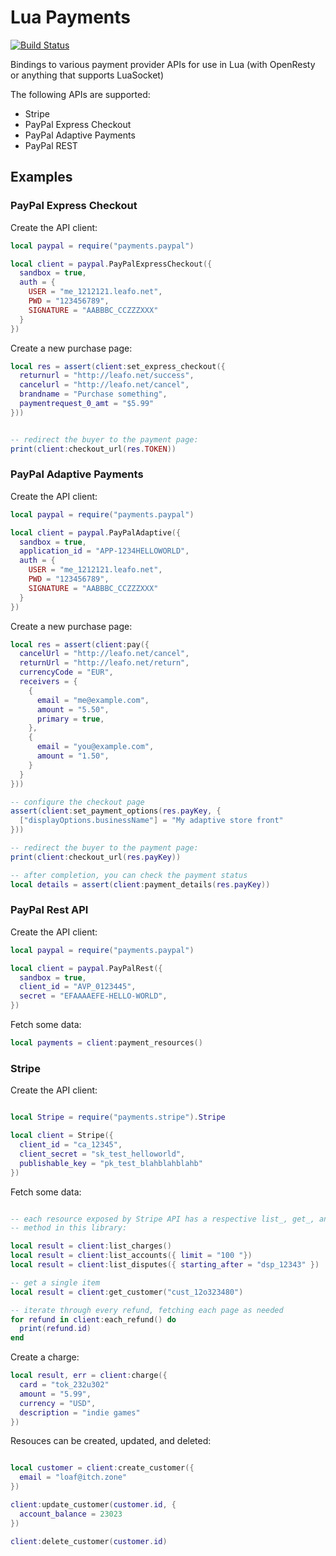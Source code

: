 # Lua Payments

[![Build Status](https://travis-ci.org/leafo/lua-payments.svg?branch=master)](https://travis-ci.org/leafo/lua-payments)

Bindings to various payment provider APIs for use in Lua (with OpenResty or
anything that supports LuaSocket)

The following APIs are supported:

* Stripe
* PayPal Express Checkout
* PayPal Adaptive Payments
* PayPal REST

## Examples

### PayPal Express Checkout

Create the API client:

```lua
local paypal = require("payments.paypal")

local client = paypal.PayPalExpressCheckout({
  sandbox = true,
  auth = {
    USER = "me_1212121.leafo.net",
    PWD = "123456789",
    SIGNATURE = "AABBBC_CCZZZXXX"
  }
})
```

Create a new purchase page:

```lua
local res = assert(client:set_express_checkout({
  returnurl = "http://leafo.net/success",
  cancelurl = "http://leafo.net/cancel",
  brandname = "Purchase something",
  paymentrequest_0_amt = "$5.99"
}))


-- redirect the buyer to the payment page:
print(client:checkout_url(res.TOKEN))
```


### PayPal Adaptive Payments

Create the API client:

```lua
local paypal = require("payments.paypal")

local client = paypal.PayPalAdaptive({
  sandbox = true,
  application_id = "APP-1234HELLOWORLD",
  auth = {
    USER = "me_1212121.leafo.net",
    PWD = "123456789",
    SIGNATURE = "AABBBC_CCZZZXXX"
  }
})
```

Create a new purchase page:


```lua
local res = assert(client:pay({
  cancelUrl = "http://leafo.net/cancel",
  returnUrl = "http://leafo.net/return",
  currencyCode = "EUR",
  receivers = {
    {
      email = "me@example.com",
      amount = "5.50",
      primary = true,
    },
    {
      email = "you@example.com",
      amount = "1.50",
    }
  }
}))

-- configure the checkout page
assert(client:set_payment_options(res.payKey, {
  ["displayOptions.businessName"] = "My adaptive store front"
}))

-- redirect the buyer to the payment page:
print(client:checkout_url(res.payKey))

-- after completion, you can check the payment status
local details = assert(client:payment_details(res.payKey))

```

### PayPal Rest API

Create the API client:

```lua
local paypal = require("payments.paypal")

local client = paypal.PayPalRest({
  sandbox = true,
  client_id = "AVP_0123445",
  secret = "EFAAAAEFE-HELLO-WORLD",
})
```

Fetch some data:

```lua
local payments = client:payment_resources()
```


### Stripe

Create the API client:

```lua

local Stripe = require("payments.stripe").Stripe

local client = Stripe({
  client_id = "ca_12345",
  client_secret = "sk_test_helloworld",
  publishable_key = "pk_test_blahblahblahb"
})
```

Fetch some data:

```lua

-- each resource exposed by Stripe API has a respective list_, get_, and each_
-- method in this library:

local result = client:list_charges()
local result = client:list_accounts({ limit = "100 "})
local result = client:list_disputes({ starting_after = "dsp_12343" })

-- get a single item
local result = client:get_customer("cust_12o323480")

-- iterate through every refund, fetching each page as needed
for refund in client:each_refund() do
  print(refund.id)
end
```

Create a charge:

```lua
local result, err = client:charge({
  card = "tok_232u302"
  amount = "5.99",
  currency = "USD",
  description = "indie games"
})
```

Resouces can be created, updated, and deleted:

```lua

local customer = client:create_customer({
  email = "loaf@itch.zone"
})

client:update_customer(customer.id, {
  account_balance = 23023
})

client:delete_customer(customer.id)

```


